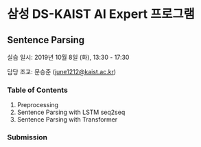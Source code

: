 # 삼성 DS-KAIST AI Expert 프로그램 
## Sentence Parsing

실습 일시: 2019년 10월 8일 (화), 13:30 - 17:30

담당 조교: 문승준 (june1212@kaist.ac.kr)

### Table of Contents

1. Preprocessing
2. Sentence Parsing with LSTM seq2seq
3. Sentence Parsing with Transformer



### Submission


